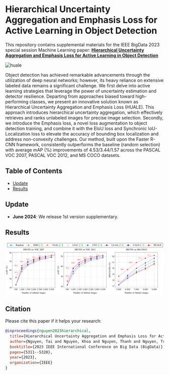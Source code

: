 # Hierarchical Uncertainty Aggregation and Emphasis Loss for Active Learning in Object Detection
This repository contains supplemental materials for the IEEE BigData 2023 special session Machine Learning paper: **[Hierarchical Uncertainty Aggregation and Emphasis Loss for Active Learning in Object Detection](https://www.researchgate.net/profile/Toan-Khoa-Nguyen/publication/377601669_Hierarchical_Uncertainty_Aggregation_and_Emphasis_Loss_for_Active_Learning_in_Object_Detection/links/65e72c94adf2362b637827e5/Hierarchical-Uncertainty-Aggregation-and-Emphasis-Loss-for-Active-Learning-in-Object-Detection.pdf)**

![huale](./materials/huale.png)

Object detection has achieved remarkable advancements through the utilization of deep neural networks; however, its heavy reliance on extensive labeled data remains a significant challenge. We first delve into active learning strategies that leverage the power of uncertainty estimation and detector resilience. Departing from approaches biased toward high-performing classes, we present an innovative solution known as Hierarchical Uncertainty Aggregation and Emphasis Loss (HUALE). This approach introduces hierarchical uncertainty aggregation, which effectively retrieves and ranks unlabeled images for precise image selection. Secondly, we introduce the Emphasis loss, a novel loss augmentation to object detection training, and combine it with the EIoU loss and Synchronic IoU-Localization loss to elevate the accuracy of bounding box localization and address non-convexity challenges. Our method, built upon the Faster R-CNN framework, consistently outperforms the baseline (random selection) with average mAP (%) improvements of 4.53/3.44/1.57 across the PASCAL VOC 2007, PASCAL VOC 2012, and MS COCO datasets.

## Table of Contents

- [Update](#update)
- [Results](#results)

## Update
- **June 2024**: We release 1st version supplementary.

## Results

![ablation](./materials/huale_results.png)

## Citation
Please cite this paper if it helps your research:
```bibtex
@inproceedings{nguyen2023hierarchical,
  title={Hierarchical Uncertainty Aggregation and Emphasis Loss for Active Learning in Object Detection},
  author={Nguyen, Tai and Nguyen, Khoa and Nguyen, Thanh and Nguyen, Tri and Nguyen, Anh and Kim, Karrman},
  booktitle={2023 IEEE International Conference on Big Data (BigData)},
  pages={5311--5320},
  year={2023},
  organization={IEEE}
}
```
